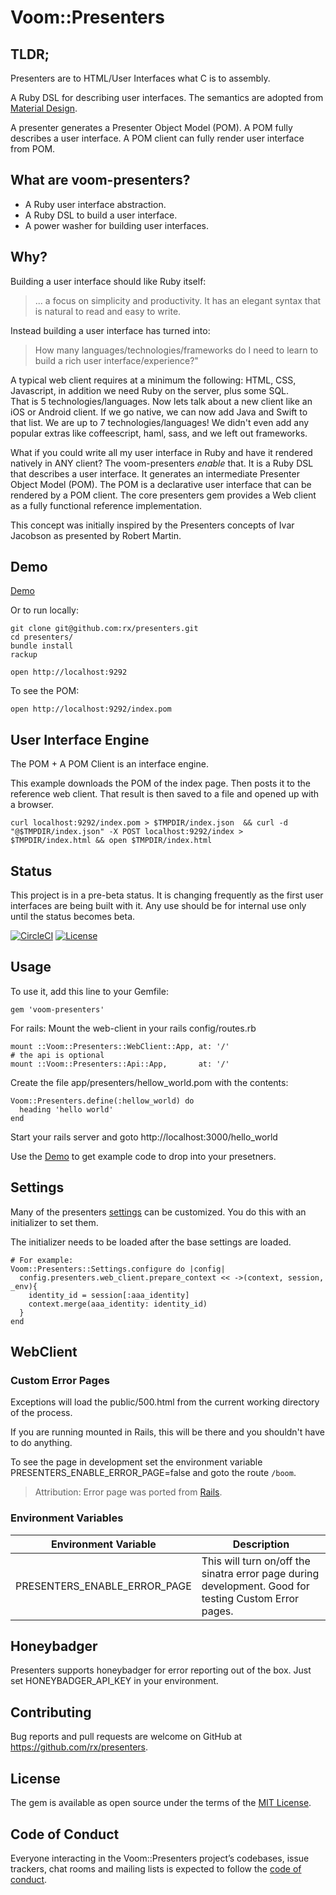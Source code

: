 # Voom::Presenters

## TLDR;
Presenters are to HTML/User Interfaces what C is to assembly.

A Ruby DSL for describing user interfaces. 
The semantics are adopted from [Material Design](https://material.io/).

A presenter generates a Presenter Object Model (POM). 
A POM fully describes a user interface.
A POM client can fully render user interface from POM.

## What are voom-presenters?

* A Ruby user interface abstraction.
* A Ruby DSL to build a user interface.
* A power washer for building user interfaces.

## Why?

Building a user interface should like Ruby itself: 
> ... a focus on simplicity and productivity. It has an elegant syntax that is natural to read and easy to write.

Instead building a user interface has turned into:
> How many languages/technologies/frameworks do I need to learn to build a rich user interface/experience?"

A typical web client requires at a minimum the following: HTML, CSS, Javascript, in addition we need Ruby on the server, plus some SQL.  
That is 5 technologies/languages.
Now lets talk about a new client like an iOS or Android client. If we go native, we can now add Java and Swift to that list. We are up to 7 technologies/languages!
We didn't even add any popular extras like coffeescript, haml, sass, and we left out frameworks.

What if you could write all my user interface in Ruby and have it rendered natively in ANY client? The voom-presenters _enable_ that. It is a Ruby DSL that describes a user interface.
It generates an intermediate Presenter Object Model (POM). 
The POM is a declarative user interface that can be rendered by a POM client. 
The core presenters gem provides a Web client as a fully functional reference implementation.

This concept was initially inspired by the Presenters concepts of Ivar Jacobson as presented by Robert Martin.

## Demo

[Demo](https://powerful-bastion-96181.herokuapp.com)

Or to run locally:

    git clone git@github.com:rx/presenters.git
    cd presenters/
    bundle install
    rackup

    open http://localhost:9292
    
To see the POM:

    open http://localhost:9292/index.pom
  

## User Interface Engine

The POM + A POM Client is an interface engine. 

This example downloads the POM of the index page. 
Then posts it to the reference web client. 
That result is then saved to a file and opened up with a browser.
    
    curl localhost:9292/index.pom > $TMPDIR/index.json  && curl -d "@$TMPDIR/index.json" -X POST localhost:9292/index > $TMPDIR/index.html && open $TMPDIR/index.html

## Status
This project is in a pre-beta status. It is changing frequently as the first user interfaces are being built with it.
Any use should be for internal use only until the status becomes beta.

[![CircleCI](https://circleci.com/gh/rx/presenters.svg?style=svg)](https://circleci.com/gh/rx/presenters)
[![License](https://img.shields.io/badge/license-MIT-blue.svg?style=plastic)](https://raw.githubusercontent.com/rx/presenters/master/LICENSE)
    
## Usage

To use it, add this line to your Gemfile:

    gem 'voom-presenters'

For rails: Mount the web-client in your rails config/routes.rb

    mount ::Voom::Presenters::WebClient::App, at: '/'
    # the api is optional
    mount ::Voom::Presenters::Api::App,       at: '/'
     
   
Create the file app/presenters/hellow_world.pom with the contents:
    
    Voom::Presenters.define(:hellow_world) do
      heading 'hello world'
    end   

Start your rails server and goto http://localhost:3000/hello_world

Use the [Demo](https://powerful-bastion-96181.herokuapp.com) to get example code to drop into your presetners.


## Settings

Many of the presenters [settings](https://github.com/rx/presenters/blob/251f450f11f75332a74ff8d0729e7552b17f88ba/lib/voom/presenters/settings.rb) can be customized. You do this with an initializer to set them.

The initializer needs to be loaded after the base settings are loaded.

    # For example:
    Voom::Presenters::Settings.configure do |config|
      config.presenters.web_client.prepare_context << ->(context, session, _env){
        identity_id = session[:aaa_identity]
        context.merge(aaa_identity: identity_id)
      }
    end
    
## WebClient 

### Custom Error Pages

Exceptions will load the public/500.html from the current working directory of the process.

If you are running mounted in Rails, this will be there and you shouldn't have to do anything.

To see the page in development set the environment variable PRESENTERS_ENABLE_ERROR_PAGE=false and goto the route `/boom`.

> Attribution: Error page was ported from [Rails](https://github.com/rails/rails/blob/b2eb1d1c55a59fee1e6c4cba7030d8ceb524267c/railties/lib/rails/generators/rails/app/templates/public/500.html).

### Environment Variables

| Environment Variable        | Description|
|---                          |---|
|PRESENTERS_ENABLE_ERROR_PAGE | This will turn on/off the sinatra error page during development. Good for testing Custom Error pages.|

## Honeybadger

Presenters supports honeybadger for error reporting out of the box. Just set HONEYBADGER_API_KEY in your environment.

## Contributing

Bug reports and pull requests are welcome on GitHub at https://github.com/rx/presenters.

## License

The gem is available as open source under the terms of the [MIT License](http://opensource.org/licenses/MIT).

## Code of Conduct

Everyone interacting in the Voom::Presenters project’s codebases, issue trackers, chat rooms and mailing lists is expected to follow the [code of conduct](https://github.com/rx/presenters/blob/master/CODE-OF-CONDUCT.md).
